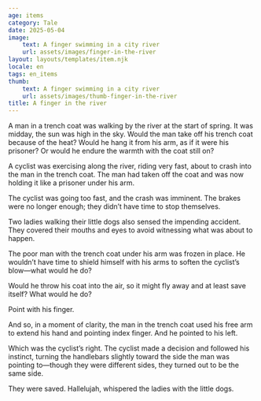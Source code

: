 ```yaml
---
age: items
category: Tale
date: 2025-05-04
image:
    text: A finger swimming in a city river
    url: assets/images/finger-in-the-river
layout: layouts/templates/item.njk
locale: en
tags: en_items
thumb:
    text: A finger swimming in a city river
    url: assets/images/thumb-finger-in-the-river
title: A finger in the river
---
```


A man in a trench coat was walking by the river at the start of spring. It was midday, the sun was high in the sky. Would the man take off his trench coat because of the heat? Would he hang it from his arm, as if it were his prisoner? Or would he endure the warmth with the coat still on?

A cyclist was exercising along the river, riding very fast, about to crash into the man in the trench coat. The man had taken off the coat and was now holding it like a prisoner under his arm.

The cyclist was going too fast, and the crash was imminent. The brakes were no longer enough; they didn’t have time to stop themselves.

Two ladies walking their little dogs also sensed the impending accident. They covered their mouths and eyes to avoid witnessing what was about to happen.

The poor man with the trench coat under his arm was frozen in place. He wouldn’t have time to shield himself with his arms to soften the cyclist’s blow—what would he do?

Would he throw his coat into the air, so it might fly away and at least save itself? What would he do?

Point with his finger.

And so, in a moment of clarity, the man in the trench coat used his free arm to extend his hand and pointing index finger. And he pointed to his left.

Which was the cyclist’s right. The cyclist made a decision and followed his instinct, turning the handlebars slightly toward the side the man was pointing to—though they were different sides, they turned out to be the same side.

They were saved. Hallelujah, whispered the ladies with the little dogs.
